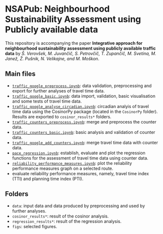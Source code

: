 # NSAPub: Neighbourhood Sustainability Assessment using Publicly available data

This repository is accompanying the paper **Integrative approach for neighbourhood sustainability assessment using publicly available traffic data** by *Š. Verovšek, M.  Juvančič, S. Petrovčič, T. Zupančič, M. Svetina, M. Janež, Ž. Pušnik, N. Velikajne, and M. Moškon*.


## Main files
 * [`traffic_google_preprocess.ipynb`](traffic_google_preprocess.ipynb): data validation, preprocessing and export for further analyses of travel time data.
 * [`traffic_google_basic.ipynb`](traffic_google_basic.ipynb): data import, validation, basic visualisation and some tests of travel time data.
  * [`traffic_google_analyse_circadian.ipynb`](traffic_google_analyse_circadian.ipynb): circadian analyis  of travel time data using the CosinorPy package (located in the `CosinorPy` folder). Results are exported to `cosinor_results*` folders.
  * [`traffic_counters_preprocess.ipynb`](traffic_counters_preprocess.ipynb): merge and preprocess the counter data.
  * [`traffic_counters_basic.ipynb`](traffic_counters_basic.ipynb): basic analysis and validation of counter data.
  * [`traffic_google_add_counters.ipynb`](traffic_google_add_counters.ipynb): merge travel time data with counter data.
  * [`pace_regression.ipynb`](pace_regression.ipynb): establish, evaluate and plot the regression functions for the assessment of travel time data using counter data.
  * [`reliability_performance_measures.ipynb`](reliability_performance_measures.ipynb): plot the reliability performance measures graph on a selected route.
  * evaluate reliability performance measures, namely, travel time index (TTI) and planning time index (PTI).
  
## Folders
 * `data`: input data and data produced by preprocessing and used by further analyses.
 * `cosinor_results*`: result of the cosinor analysis.
 * `regression_results*`: result of the regression analysis.
 * `figs`: selected figures.

 